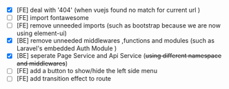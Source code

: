 - [x] [FE] deal with '404'  (when vuejs found no match for current url )
- [ ] [FE] import fontawesome 
- [ ] [FE] remove unneeded imports (such as bootstrap because we are now using element-ui)
- [x] [BE] remove unneeded middlewares ,functions and modules (such as Laravel's embedded Auth Module )
- [x] [BE] seperate Page Service and Api Service (~~using different namespace and middlewares~~)
- [ ] [FE] add a button to show/hide the left side menu
- [ ] [FE] add transition effect to route